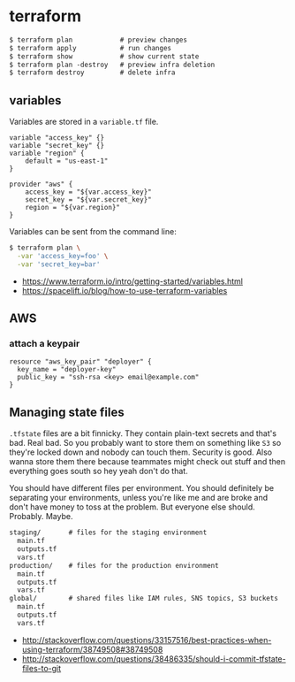 # terraform

```txt
$ terraform plan            # preview changes
$ terraform apply           # run changes
$ terraform show            # show current state
$ terraform plan -destroy   # preview infra deletion
$ terraform destroy         # delete infra
```

## variables
Variables are stored in a `variable.tf` file.
```hcl
variable "access_key" {}
variable "secret_key" {}
variable "region" {
    default = "us-east-1"
}
```
```hcl
provider "aws" {
    access_key = "${var.access_key}"
    secret_key = "${var.secret_key}"
    region = "${var.region}"
}
```

Variables can be sent from the command line:
```sh
$ terraform plan \
  -var 'access_key=foo' \
  -var 'secret_key=bar'
```

- https://www.terraform.io/intro/getting-started/variables.html
- https://spacelift.io/blog/how-to-use-terraform-variables

## AWS
### attach a keypair
```hcl
resource "aws_key_pair" "deployer" {
  key_name = "deployer-key"
  public_key = "ssh-rsa <key> email@example.com"
}
```

## Managing state files
`.tfstate` files are a bit finnicky. They contain plain-text secrets and that's
bad. Real bad. So you probably want to store them on something like `S3` so
they're locked down and nobody can touch them. Security is good. Also wanna
store them there because teammates might check out stuff and then everything
goes south so hey yeah don't do that.

You should have different files per environment. You should definitely be
separating your environments, unless you're like me and are broke and don't
have money to toss at the problem. But everyone else should. Probably. Maybe.
```txt
staging/       # files for the staging environment
  main.tf
  outputs.tf
  vars.tf
production/    # files for the production environment
  main.tf
  outputs.tf
  vars.tf
global/        # shared files like IAM rules, SNS topics, S3 buckets
  main.tf
  outputs.tf
  vars.tf
```

- http://stackoverflow.com/questions/33157516/best-practices-when-using-terraform/38749508#38749508
- http://stackoverflow.com/questions/38486335/should-i-commit-tfstate-files-to-git
